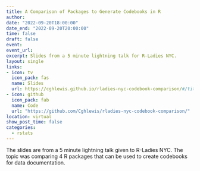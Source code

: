 ```yaml
---
title: A Comparison of Packages to Generate Codebooks in R
author: 
date: "2022-09-20T18:00:00"
date_end: "2022-09-20T20:00:00"
time: false
draft: false
event: 
event_url: 
excerpt: Slides from a 5 minute lightning talk for R-Ladies NYC.
layout: single
links:
- icon: tv
  icon_pack: fas
  name: Slides
  url: https://cghlewis.github.io/rladies-nyc-codebook-comparison/#/title-slide
- icon: github
  icon_pack: fab
  name: Code
  url: "https://github.com/Cghlewis/rladies-nyc-codebook-comparison/"
location: virtual
show_post_time: false
categories:
  - rstats
---
```


The slides are from a 5 minute lightning talk given to R-Ladies NYC. The topic was comparing 4 R packages that can be used to create codebooks for data documentation. 